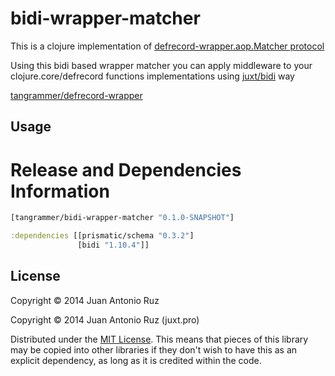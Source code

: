 # bidi-wrapper-matcher

This is a clojure implementation of [defrecord-wrapper.aop.Matcher protocol](https://github.com/tangrammer/defrecord-wrapper/blob/master/src/defrecord_wrapper/aop.clj#L4-L5)

Using this bidi based wrapper matcher you can apply middleware to  your clojure.core/defrecord functions implementations using [juxt/bidi](https://github.com/juxt/bidi) way

[tangrammer/defrecord-wrapper](https://github.com/tangrammer/defrecord-wrapper)

## Usage

# Release and Dependencies Information
```clojure
[tangrammer/bidi-wrapper-matcher "0.1.0-SNAPSHOT"]
```

```clojure
:dependencies [[prismatic/schema "0.3.2"]
               [bidi "1.10.4"]]
```
## License

Copyright © 2014 Juan Antonio Ruz

Copyright © 2014 Juan Antonio Ruz (juxt.pro)

Distributed under the [MIT License](http://opensource.org/licenses/MIT). This means that pieces of this library may be copied into other libraries if they don't wish to have this as an explicit dependency, as long as it is credited within the code.
